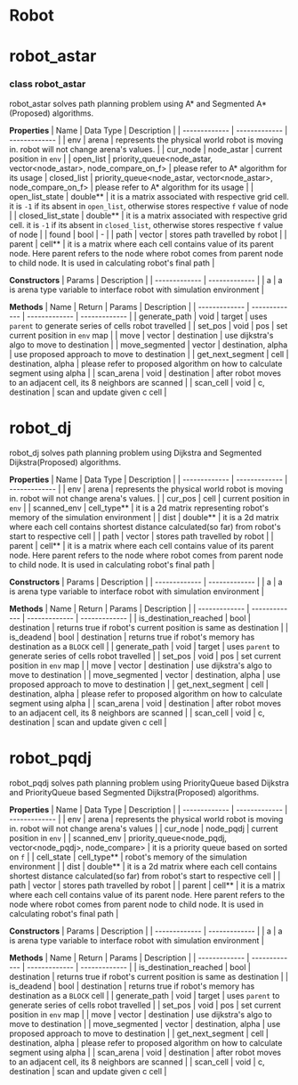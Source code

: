 # Robot

# robot_astar

### class robot_astar
robot_astar solves path planning problem using A* and Segmented A*(Proposed) algorithms.

**Properties** 
| Name  | Data Type | Description |
| ------------- | ------------- | ------------- |
| env | arena | represents the physical world robot is moving in. robot will not change arena's values. |
| cur_node | node_astar | current position in `env` |
| open_list | priority_queue<node_astar, vector<node_astar>, node_compare_on_f> | please refer to A* algorithm for its usage |
closed_list | priority_queue<node_astar, vector<node_astar>, node_compare_on_f> | please refer to A* algorithm for its usage |
| open_list_state | double** | it is a matrix associated with respective grid cell. it is `-1` if its absent in `open_list`, otherwise stores respective `f` value of node |
| closed_list_state | double** | it is a matrix associated with respective grid cell. it is `-1` if its absent in `closed_list`, otherwise stores respective `f` value of node |
| found | bool | - |
| path | vector<cell> | stores path travelled by robot |
| parent | cell** | it is a matrix where each cell contains value of its parent node. Here parent refers to the node where robot comes from parent node to child node. It is used in calculating robot's final path |

**Constructors**
| Params | Description |
| ------------- | ------------- |
| a | a is arena type variable to interface robot with simulation environment |

**Methods**
| Name | Return | Params | Description |
| ------------- | ------------- | ------------- | ------------- |
| generate_path | void | target | uses `parent` to generate series of cells robot travelled |
| set_pos | void | pos | set current position in `env` map |
| move | vector<cell> | destination | use dijkstra's algo to move to destination |
| move_segmented | vector<cell> | destination, alpha | use proposed approach to move to destination |
| get_next_segment | cell | destination, alpha | please refer to proposed algorithm on how to calculate segment using alpha |
| scan_arena | void | destination | after robot moves to an adjacent cell, its 8 neighbors are scanned |
| scan_cell | void | c, destination | scan and update given c cell |

# robot_dj
robot_dj solves path planning problem using Dijkstra and Segmented Dijkstra(Proposed) algorithms.

**Properties** 
| Name  | Data Type | Description |
| ------------- | ------------- | ------------- |
| env | arena | represents the physical world robot is moving in. robot will not change arena's values. |
| cur_pos | cell | current position in `env` |
| scanned_env | cell_type** | it is a 2d matrix representing robot's memory of the simulation environment |
| dist | double** | it is a 2d matrix where each cell contains shortest distance calculated(so far) from robot's start to respective cell |
| path | vector<cell> | stores path travelled by robot |
| parent | cell** | it is a matrix where each cell contains value of its parent node. Here parent refers to the node where robot comes from parent node to child node. It is used in calculating robot's final path |

**Constructors**
| Params | Description |
| ------------- | ------------- |
| a | a is arena type variable to interface robot with simulation environment |

**Methods**
| Name | Return | Params | Description |
| ------------- | ------------- | ------------- | ------------- |
| is_destination_reached | bool | destination | returns true if robot's current position is same as destination  |
| is_deadend | bool | destination | returns true if robot's memory has destination as a `BLOCK` cell |
| generate_path | void | target | uses `parent` to generate series of cells robot travelled |
| set_pos | void | pos | set current position in `env` map |
| move | vector<cell> | destination | use dijkstra's algo to move to destination |
| move_segmented | vector<cell> | destination, alpha | use proposed approach to move to destination |
| get_next_segment | cell | destination, alpha | please refer to proposed algorithm on how to calculate segment using alpha |
| scan_arena | void | destination | after robot moves to an adjacent cell, its 8 neighbors are scanned |
| scan_cell | void | c, destination | scan and update given c cell |

# robot_pqdj
robot_pqdj solves path planning problem using PriorityQueue based Dijkstra and 
PriorityQueue based Segmented Dijkstra(Proposed) algorithms.

**Properties** 
| Name  | Data Type | Description |
| ------------- | ------------- | ------------- |
| env | arena | represents the physical world robot is moving in. robot will not change arena's values |
| cur_node | node_pqdj | current position in `env` |
| scanned_env | priority_queue<node_pqdj, vector<node_pqdj>, node_compare> | it is a priority queue based on sorted on `f` |
| cell_state | cell_type** | robot's memory of the simulation environment |
| dist | double** | it is a 2d matrix where each cell contains shortest distance calculated(so far) from robot's start to respective cell |
| path | vector<cell> | stores path travelled by robot |
| parent | cell** | it is a matrix where each cell contains value of its parent node. Here parent refers to the node where robot comes from parent node to child node. It is used in calculating robot's final path |

**Constructors**
| Params | Description |
| ------------- | ------------- |
| a | a is arena type variable to interface robot with simulation environment |

**Methods**
| Name | Return | Params | Description |
| ------------- | ------------- | ------------- | ------------- |
| is_destination_reached | bool | destination | returns true if robot's current position is same as destination  |
| is_deadend | bool | destination | returns true if robot's memory has destination as a `BLOCK` cell |
| generate_path | void | target | uses `parent` to generate series of cells robot travelled |
| set_pos | void | pos | set current position in `env` map |
| move | vector<cell> | destination | use dijkstra's algo to move to destination |
| move_segmented | vector<cell> | destination, alpha | use proposed approach to move to destination |
| get_next_segment | cell | destination, alpha | please refer to proposed algorithm on how to calculate segment using alpha |
| scan_arena | void | destination | after robot moves to an adjacent cell, its 8 neighbors are scanned |
| scan_cell | void | c, destination | scan and update given c cell |